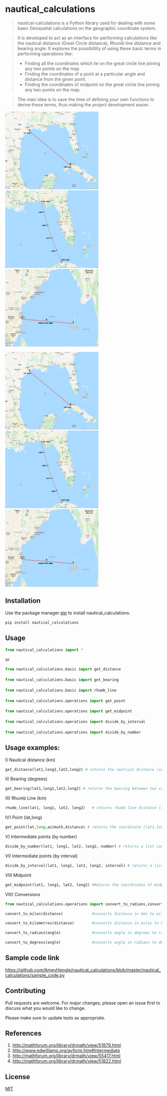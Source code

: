 # nautical_calculations

>nautical-calculations is a Python library used for dealing with some basic Geospatial calculations on the geographic coordinate system. 

>It is developed to act as an interface for performing calculations like the nautical distance (Great Circle distance), Rhumb line distance and bearing angle. It explores the possiblitity of using these basic terms in performing operations like:

>* Finding all the coordinates which lie on the great circle line joining any two points on the map
>* Finding the coordinates of a point at a particular angle and distance from the given point.
>* Finding the coordinates of midpoint on the great circle line joining any two points on the map.

>The main idea is to save the time of defining your own functions to derive these terms, thus making the project development easier.


<img src = "https://github.com/AmeyHengle/nautical_calculations/blob/master/samples/distance.png" width="300" height = "250"/> <img src = "https://github.com/AmeyHengle/nautical_calculations/blob/master/samples/number.png" width="300" height = "250"/> <img src = "https://github.com/AmeyHengle/nautical_calculations/blob/master/samples/midpoint.png" width="300" height = "250"/> 

<img alt = 'example1' src = "https://github.com/AmeyHengle/nautical_calculations/blob/master/samples/distance.png" width="300" height = "250"/>       <img alt = 'example2' src = "https://github.com/AmeyHengle/nautical_calculations/blob/master/samples/number.png" width="300" height = "250"/>       <img alt = 'example3' src = "https://github.com/AmeyHengle/nautical_calculations/blob/master/samples/midpoint.png" width="300" height = "250"/> 

## Installation

Use the package manager [pip](https://pip.pypa.io/en/stable/) to install nautical_calculations.

```bash
pip install nautical_calculations
```

## Usage
```python
from nautical_calculations import *
```
or
```python
from nautical_calculations.basic import get_distance

from nautical_calculations.basic import get_bearing

from nautical_calculations.basic import rhumb_line

from nautical_calculations.operations import get_point

from nautical_calculations.operations import get_midpoint

from nautical_calculations.operations import divide_by_interval

from nautical_calculations.operations import divide_by_number
```
## Usage examples:

I) Nautical distance (km)
```python
get_distance(lat1,long1,lat2,long2) # returns the nautical distance (in km) between two coordinates (lat1,long1) and (lat2,long2)
```


II) Bearing (degrees)
```python
get_bearing(lat1,long1,lat2,long2) # returns the bearing between two coordinates (lat1,long1) and (lat2,long2)
```

III) Rhumb Line (km)
```python
rhumb_line(lat1, long1, lat2, long2)   # returns rhumb line distance (in km) between two given coordinates
```

IV) Point (lat,long)
```python
get_point(lat,long,azimuth,distance) # returns the coordinate (lat1,long1) at a particular distance and angle (azimuth) from the given point (lat,long)
```


V) Intermediate points (by number)
```python
divide_by_number(lat1, long1, lat2, long2, number) # returns a list containing all points in between the two specified coordinate pairs (lat-long) given the number value
```

VI) Intermediate points (by interval)
```python
divide_by_interval(lat1, long1, lat2, long2, interval) # returns a list containing all points in between the two specified coordinate pairs (lat-long) given the interval value
```

VII) Midpoint
```python
get_midpoint(lat1, long1, lat2, long2) #Returns the coordinates of midpoint on the rhumb line joining the given endpoint coordinates (lat1,long1,lat2,long2)
```

VIII) Conversions
```python
from nautical_calculations.operations import convert_to_radians,convert_to_miles,convert_to_kilometres,convert_to_degress
```
```python
convert_to_miles(distance)             #converts distance in kms to miles
```
```python
convert_to_kilometres(distance)        #converts distance in miles to kms
```
```python
convert_to_radians(angle)              #converts angle in degrees to radians
```
```python
convert_to_degress(angle)              #converts angle in radians to degrees
```

## Sample code link
https://github.com/AmeyHengle/nautical_calculations/blob/master/nautical_calculations/sample_code.py


## Contributing
Pull requests are welcome. For major changes, please open an issue first to discuss what you would like to change.

Please make sure to update tests as appropriate.

## References

1) http://mathforum.org/library/drmath/view/51879.html
2) http://www.edwilliams.org/avform.htm#Intermediate
3) http://mathforum.org/library/drmath/view/55417.html
4) http://mathforum.org/library/drmath/view/51822.html

## License
[MIT](https://choosealicense.com/licenses/mit/)



